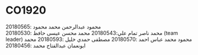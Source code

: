 # CO1920
محمود عبدالرحمن محمد محمود :20180565    
محمد ناصر تمام علي:20180543
محمد محسن عيسى حافظ :20180530 (team leader)
محمود محمد عباس احمد :20180570
مصطفى حمدي خليل :20180593
محمد ابونعمان عبدالفتاح محمد :20180456
